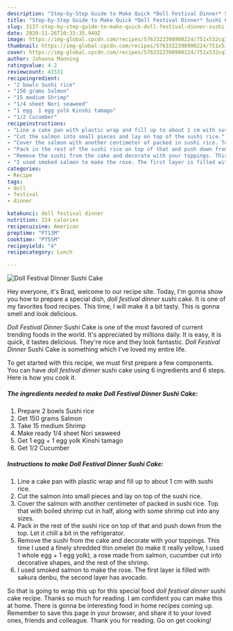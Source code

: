 ```yaml
---
description: "Step-by-Step Guide to Make Quick *Doll Festival Dinner* Sushi Cake"
title: "Step-by-Step Guide to Make Quick *Doll Festival Dinner* Sushi Cake"
slug: 3137-step-by-step-guide-to-make-quick-doll-festival-dinner-sushi-cake
date: 2020-11-26T10:33:35.949Z
image: https://img-global.cpcdn.com/recipes/5763322398900224/751x532cq70/doll-festival-dinner-sushi-cake-recipe-main-photo.jpg
thumbnail: https://img-global.cpcdn.com/recipes/5763322398900224/751x532cq70/doll-festival-dinner-sushi-cake-recipe-main-photo.jpg
cover: https://img-global.cpcdn.com/recipes/5763322398900224/751x532cq70/doll-festival-dinner-sushi-cake-recipe-main-photo.jpg
author: Johanna Manning
ratingvalue: 4.2
reviewcount: 41531
recipeingredient:
- "2 bowls Sushi rice"
- "150 grams Salmon"
- "15 medium Shrimp"
- "1/4 sheet Nori seaweed"
- "1 egg  1 egg yolk Kinshi tamago"
- "1/2 Cucumber"
recipeinstructions:
- "Line a cake pan with plastic wrap and fill up to about 1 cm with sushi rice."
- "Cut the salmon into small pieces and lay on top of the sushi rice."
- "Cover the salmon with another centimeter of packed in sushi rice. Top that with boiled shrimp cut in half, along with some shrimp cut into any sizes."
- "Pack in the rest of the sushi rice on top of that and push down from the top. Let it chill a bit in the refrigerator."
- "Remove the sushi from the cake and decorate with your toppings. This time I used a finely shredded thin omelet (to make it really yellow, I used 1 whole egg + 1 egg yolk), a rose made from salmon, cucumber cut into decorative shapes, and the rest of the shrimp."
- "I used smoked salmon to make the rose. The first layer is filled with sakura denbu, the second layer has avocado."
categories:
- Recipe
tags:
- doll
- festival
- dinner

katakunci: doll festival dinner 
nutrition: 224 calories
recipecuisine: American
preptime: "PT13M"
cooktime: "PT55M"
recipeyield: "4"
recipecategory: Lunch

---
```



![*Doll Festival Dinner* Sushi Cake](https://img-global.cpcdn.com/recipes/5763322398900224/751x532cq70/doll-festival-dinner-sushi-cake-recipe-main-photo.jpg)

Hey everyone, it's Brad, welcome to our recipe site. Today, I'm gonna show you how to prepare a special dish, *doll festival dinner* sushi cake. It is one of my favorites food recipes. This time, I will make it a bit tasty. This is gonna smell and look delicious.

*Doll Festival Dinner* Sushi Cake is one of the most favored of current trending foods in the world. It's appreciated by millions daily. It is easy, it is quick, it tastes delicious. They're nice and they look fantastic. *Doll Festival Dinner* Sushi Cake is something which I've loved my entire life.




To get started with this recipe, we must first prepare a few components. You can have *doll festival dinner* sushi cake using 6 ingredients and 6 steps. Here is how you cook it.

<!--inarticleads1-->

##### The ingredients needed to make *Doll Festival Dinner* Sushi Cake:

1. Prepare 2 bowls Sushi rice
1. Get 150 grams Salmon
1. Take 15 medium Shrimp
1. Make ready 1/4 sheet Nori seaweed
1. Get 1 egg + 1 egg yolk Kinshi tamago
1. Get 1/2 Cucumber




<!--inarticleads2-->

##### Instructions to make *Doll Festival Dinner* Sushi Cake:

1. Line a cake pan with plastic wrap and fill up to about 1 cm with sushi rice.
1. Cut the salmon into small pieces and lay on top of the sushi rice.
1. Cover the salmon with another centimeter of packed in sushi rice. Top that with boiled shrimp cut in half, along with some shrimp cut into any sizes.
1. Pack in the rest of the sushi rice on top of that and push down from the top. Let it chill a bit in the refrigerator.
1. Remove the sushi from the cake and decorate with your toppings. This time I used a finely shredded thin omelet (to make it really yellow, I used 1 whole egg + 1 egg yolk), a rose made from salmon, cucumber cut into decorative shapes, and the rest of the shrimp.
1. I used smoked salmon to make the rose. The first layer is filled with sakura denbu, the second layer has avocado.




So that is going to wrap this up for this special food *doll festival dinner* sushi cake recipe. Thanks so much for reading. I am confident you can make this at home. There is gonna be interesting food in home recipes coming up. Remember to save this page in your browser, and share it to your loved ones, friends and colleague. Thank you for reading. Go on get cooking!
